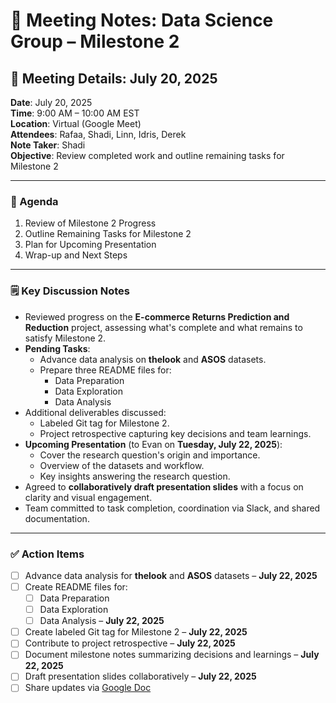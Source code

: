 # 📝 Meeting Notes: Data Science Group – Milestone 2

## 📅 Meeting Details: July 20, 2025

**Date**: July 20, 2025  
**Time**: 9:00 AM – 10:00 AM EST  
**Location**: Virtual (Google Meet)  
**Attendees**: Rafaa, Shadi, Linn, Idris, Derek  
**Note Taker**: Shadi  
**Objective**: Review completed work and outline remaining tasks for Milestone 2

---

### 📌 Agenda

1. Review of Milestone 2 Progress  
2. Outline Remaining Tasks for Milestone 2  
3. Plan for Upcoming Presentation  
4. Wrap-up and Next Steps

---

### 🗒️ Key Discussion Notes

- Reviewed progress on the **E-commerce Returns Prediction and Reduction** project, assessing what's complete and what remains to satisfy Milestone 2.
- **Pending Tasks**:
  - Advance data analysis on **thelook** and **ASOS** datasets.
  - Prepare three README files for:
    - Data Preparation
    - Data Exploration
    - Data Analysis
- Additional deliverables discussed:
  - Labeled Git tag for Milestone 2.
  - Project retrospective capturing key decisions and team learnings.
- **Upcoming Presentation** (to Evan on **Tuesday, July 22, 2025**):
  - Cover the research question's origin and importance.
  - Overview of the datasets and workflow.
  - Key insights answering the research question.
- Agreed to **collaboratively draft presentation slides** with a focus on clarity and visual engagement.
- Team committed to task completion, coordination via Slack, and shared documentation.

---

### ✅ Action Items

- [ ] Advance data analysis for **thelook** and **ASOS** datasets – **July 22, 2025**
- [ ] Create README files for:
  - [ ] Data Preparation
  - [ ] Data Exploration
  - [ ] Data Analysis – **July 22, 2025**
- [ ] Create labeled Git tag for Milestone 2 – **July 22, 2025**
- [ ] Contribute to project retrospective – **July 22, 2025**
- [ ] Document milestone notes summarizing decisions and learnings – **July 22, 2025**
- [ ] Draft presentation slides collaboratively – **July 22, 2025**
- [ ] Share updates via [Google Doc](https://docs.google.com/document/d/13iPKyEAhX499iiJYInLbcRKySS1p4R_upxixYhqclZs/edit?usp=sharing)
